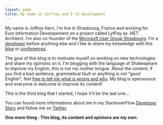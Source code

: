 ```yaml
---
layout: page
title: My name is Joffrey and I <3 development 
---
```


My name is Joffrey Kern, I'm live in Strasbourg, France and working for Euro Information Developement on a project called LyfPay as .NET Architect. I'm also co-founder of the [Microsoft User Group Strasbourg](https://www.meetup.com/MugStrasbourg/). I'm a [developer](./projects.html) before anything else and I like to share my knowledge with this [blog](./blog) or [conferences](./speaker.html).

The goal of this blog is to motivate myself on working on new technologies and share my opinions on it. I'm blogging with the language of Shakespeare to improve my English, this is not my mother tongue. About the content, if you find a bad sentence, grammatical fault or anything is not "good English", feel [free to tell me what is wrong and why](https://github.com/joffreykern/joffreykern.github.io/issues). My blog is opensource and everyone is welcome to improve its content!

This is the third blog that I started, I hope it'll be the last one...

You can found more informations about me in my StackoverFlow [Developer Story](https://stackoverflow.com/users/story/1268670?view=Cv) and follow me on [Twitter](https://twitter.com/Jo_Kern).

**One more thing : This blog, its content and opinions are my own.** 